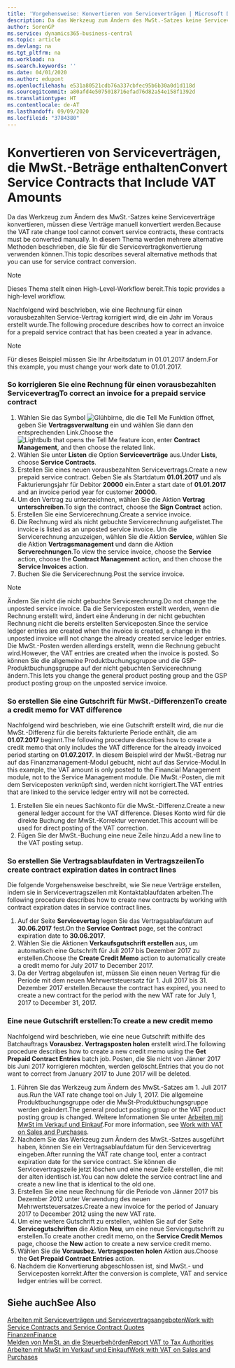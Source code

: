 ```yaml
---
title: 'Vorgehensweise: Konvertieren von Serviceverträgen | Microsoft Docs'
description: Da das Werkzeug zum Ändern des MwSt.-Satzes keine Serviceverträge konvertieren, müssen diese Verträge manuell konvertiert werden. In diesem Thema werden mehrere alternative Methoden beschrieben, die Sie für die Servicevertragkonvertierung verwenden können.
author: SorenGP
ms.service: dynamics365-business-central
ms.topic: article
ms.devlang: na
ms.tgt_pltfrm: na
ms.workload: na
ms.search.keywords: ''
ms.date: 04/01/2020
ms.author: edupont
ms.openlocfilehash: e531a80521cdb76a337cbfec95b6b30a0d1d118d
ms.sourcegitcommit: a80afd4e5075018716efad76d82a54e158f1392d
ms.translationtype: HT
ms.contentlocale: de-AT
ms.lasthandoff: 09/09/2020
ms.locfileid: "3784380"
---
```

# <a name="convert-service-contracts-that-include-vat-amounts"></a><span data-ttu-id="a24be-104">Konvertieren von Serviceverträgen, die MwSt.-Beträge enthalten</span><span class="sxs-lookup"><span data-stu-id="a24be-104">Convert Service Contracts that Include VAT Amounts</span></span>
<span data-ttu-id="a24be-105">Da das Werkzeug zum Ändern des MwSt.-Satzes keine Serviceverträge konvertieren, müssen diese Verträge manuell konvertiert werden.</span><span class="sxs-lookup"><span data-stu-id="a24be-105">Because the VAT rate change tool cannot convert service contracts, these contracts must be converted manually.</span></span> <span data-ttu-id="a24be-106">In diesem Thema werden mehrere alternative Methoden beschrieben, die Sie für die Servicevertragkonvertierung verwenden können.</span><span class="sxs-lookup"><span data-stu-id="a24be-106">This topic describes several alternative methods that you can use for service contract conversion.</span></span>  

> [!NOTE]  
>  <span data-ttu-id="a24be-107">Dieses Thema stellt einen High-Level-Workflow bereit.</span><span class="sxs-lookup"><span data-stu-id="a24be-107">This topic provides a high-level workflow.</span></span>  

 <span data-ttu-id="a24be-108">Nachfolgend wird beschrieben, wie eine Rechnung für einen vorausbezahlten Service-Vertrag korrigiert wird, die ein Jahr im Voraus erstellt wurde.</span><span class="sxs-lookup"><span data-stu-id="a24be-108">The following procedure describes how to correct an invoice for a prepaid service contract that has been created a year in advance.</span></span>  

> [!NOTE]  
>  <span data-ttu-id="a24be-109">Für dieses Beispiel müssen Sie Ihr Arbeitsdatum in 01.01.2017 ändern.</span><span class="sxs-lookup"><span data-stu-id="a24be-109">For this example, you must change your work date to 01.01.2017.</span></span>  

### <a name="to-correct-an-invoice-for-a-prepaid-service-contract"></a><span data-ttu-id="a24be-110">So korrigieren Sie eine Rechnung für einen vorausbezahlten Servicevertrag</span><span class="sxs-lookup"><span data-stu-id="a24be-110">To correct an invoice for a prepaid service contract</span></span>  
1. <span data-ttu-id="a24be-111">Wählen Sie das Symbol ![Glühbirne, die die Tell Me Funktion öffnet](media/ui-search/search_small.png "Tell Me-Funktion"), geben Sie **Vertragsverwaltung** ein und wählen Sie dann den entsprechenden Link.</span><span class="sxs-lookup"><span data-stu-id="a24be-111">Choose the ![Lightbulb that opens the Tell Me feature](media/ui-search/search_small.png "Tell me what you want to do") icon, enter **Contract Management**, and then choose the related link.</span></span>  
2. <span data-ttu-id="a24be-112">Wählen Sie unter **Listen** die Option **Serviceverträge** aus.</span><span class="sxs-lookup"><span data-stu-id="a24be-112">Under **Lists**, choose **Service Contracts**.</span></span>  
3. <span data-ttu-id="a24be-113">Erstellen Sie eines neuen vorausbezahlten Servicevertrags.</span><span class="sxs-lookup"><span data-stu-id="a24be-113">Create a new prepaid service contract.</span></span> <span data-ttu-id="a24be-114">Geben Sie als Startdatum **01.01.2017** und als Fakturierungsjahr für Debitor **20000** ein.</span><span class="sxs-lookup"><span data-stu-id="a24be-114">Enter a start date of **01.01.2017** and an invoice period year for customer **20000**.</span></span>  
4. <span data-ttu-id="a24be-115">Um den Vertrag zu unterzeichnen, wählen Sie die Aktion **Vertrag unterschreiben**.</span><span class="sxs-lookup"><span data-stu-id="a24be-115">To sign the contract, choose the **Sign Contract** action.</span></span>  
5. <span data-ttu-id="a24be-116">Erstellen Sie eine Servicerechnung.</span><span class="sxs-lookup"><span data-stu-id="a24be-116">Create a service invoice.</span></span>
6. <span data-ttu-id="a24be-117">Die Rechnung wird als nicht gebuchte Servicerechnung aufgelistet.</span><span class="sxs-lookup"><span data-stu-id="a24be-117">The invoice is listed as an unposted service invoice.</span></span> <span data-ttu-id="a24be-118">Um die Servicerechnung anzuzeigen, wählen Sie die Aktion **Service**, wählen Sie die Aktion **Vertragsmanagement** und dann die Aktion **Serverechnungen**.</span><span class="sxs-lookup"><span data-stu-id="a24be-118">To view the service invoice, choose the **Service** action, choose the **Contract Management** action, and then choose the **Service Invoices** action.</span></span>  
7. <span data-ttu-id="a24be-119">Buchen Sie die Servicerechnung.</span><span class="sxs-lookup"><span data-stu-id="a24be-119">Post the service invoice.</span></span>  

> [!NOTE]  
>  <span data-ttu-id="a24be-120">Ändern Sie nicht die nicht gebuchte Servicerechnung.</span><span class="sxs-lookup"><span data-stu-id="a24be-120">Do not change the unposted service invoice.</span></span> <span data-ttu-id="a24be-121">Da die Serviceposten erstellt werden, wenn die Rechnung erstellt wird, ändert eine Änderung in der nicht gebuchten Rechnung nicht die bereits erstellten Serviceposten.</span><span class="sxs-lookup"><span data-stu-id="a24be-121">Since the service ledger entries are created when the invoice is created, a change in the unposted invoice will not change the already created service ledger entries.</span></span> <span data-ttu-id="a24be-122">Die MwSt.-Posten werden allerdings erstellt, wenn die Rechnung gebucht wird.</span><span class="sxs-lookup"><span data-stu-id="a24be-122">However, the VAT entries are created when the invoice is posted.</span></span> <span data-ttu-id="a24be-123">So können Sie die allgemeine Produktbuchungsgruppe und die GSP-Produktbuchungsgruppe auf der nicht gebuchten Servicerechnung ändern.</span><span class="sxs-lookup"><span data-stu-id="a24be-123">This lets you change the general product posting group and the GSP product posting group on the unposted service invoice.</span></span>  

### <a name="to-create-a-credit-memo-for-vat-difference"></a><span data-ttu-id="a24be-124">So erstellen Sie eine Gutschrift für MwSt.-Differenzen</span><span class="sxs-lookup"><span data-stu-id="a24be-124">To create a credit memo for VAT difference</span></span>  
<span data-ttu-id="a24be-125">Nachfolgend wird beschrieben, wie eine Gutschrift erstellt wird, die nur die MwSt.-Differenz für die bereits fakturierte Periode enthält, die am **01.07.2017** beginnt.</span><span class="sxs-lookup"><span data-stu-id="a24be-125">The following procedure describes how to create a credit memo that only includes the VAT difference for the already invoiced period starting on **01.07.2017**.</span></span> <span data-ttu-id="a24be-126">In diesem Beispiel wird der MwSt.-Betrag nur auf das Finanzmanagement-Modul gebucht, nicht auf das Service-Modul.</span><span class="sxs-lookup"><span data-stu-id="a24be-126">In this example, the VAT amount is only posted to the Financial Management module, not to the Service Management module.</span></span> <span data-ttu-id="a24be-127">Die MwSt.-Posten, die mit dem Serviceposten verknüpft sind, werden nicht korrigiert.</span><span class="sxs-lookup"><span data-stu-id="a24be-127">The VAT entries that are linked to the service ledger entry will not be corrected.</span></span>  

1. <span data-ttu-id="a24be-128">Erstellen Sie ein neues Sachkonto für die MwSt.-Differenz.</span><span class="sxs-lookup"><span data-stu-id="a24be-128">Create a new general ledger account for the VAT difference.</span></span> <span data-ttu-id="a24be-129">Dieses Konto wird für die direkte Buchung der MwSt.-Korrektur verwendet.</span><span class="sxs-lookup"><span data-stu-id="a24be-129">This account will be used for direct posting of the VAT correction.</span></span>  
2. <span data-ttu-id="a24be-130">Fügen Sie der MwSt.-Buchung eine neue Zeile hinzu.</span><span class="sxs-lookup"><span data-stu-id="a24be-130">Add a new line to the VAT posting setup.</span></span>  

### <a name="to-create-contract-expiration-dates-in-contract-lines"></a><span data-ttu-id="a24be-131">So erstellen Sie Vertragsablaufdaten in Vertragszeilen</span><span class="sxs-lookup"><span data-stu-id="a24be-131">To create contract expiration dates in contract lines</span></span>  
<span data-ttu-id="a24be-132">Die folgende Vorgehensweise beschreibt, wie Sie neue Verträge erstellen, indem sie in Servicevertragszeilen mit Kontaktablaufdaten arbeiten.</span><span class="sxs-lookup"><span data-stu-id="a24be-132">The following procedure describes how to create new contracts by working with contract expiration dates in service contract lines.</span></span>  

1. <span data-ttu-id="a24be-133">Auf der Seite **Servicevertag** legen Sie das Vertragsablaufdatum auf **30.06.2017** fest.</span><span class="sxs-lookup"><span data-stu-id="a24be-133">On the **Service Contract** page, set the contract expiration date to **30.06.2017**.</span></span>  
2. <span data-ttu-id="a24be-134">Wählen Sie die Aktionen **Verkaufsgutschrift erstellen** aus, um automatisch eine Gutschrift für Juli 2017 bis Dezember 2017 zu erstellen.</span><span class="sxs-lookup"><span data-stu-id="a24be-134">Choose the **Create Credit Memo** action to automatically create a credit memo for July 2017 to December 2017.</span></span>  
3. <span data-ttu-id="a24be-135">Da der Vertrag abgelaufen ist, müssen Sie einen neuen Vertrag für die Periode mit dem neuen Mehrwertsteuersatz für 1. Juli 2017 bis 31. Dezember 2017 erstellen.</span><span class="sxs-lookup"><span data-stu-id="a24be-135">Because the contract has expired, you need to create a new contract for the period with the new VAT rate for July 1, 2017 to December 31, 2017.</span></span>  

### <a name="to-create-a-new-credit-memo"></a><span data-ttu-id="a24be-136">Eine neue Gutschrift erstellen:</span><span class="sxs-lookup"><span data-stu-id="a24be-136">To create a new credit memo</span></span>  
<span data-ttu-id="a24be-137">Nachfolgend wird beschrieben, wie eine neue Gutschrift mithilfe des Batchauftrags **Vorausbez. Vertragsposten holen** erstellt wird.</span><span class="sxs-lookup"><span data-stu-id="a24be-137">The following procedure describes how to create a new credit memo using the **Get Prepaid Contract Entries** batch job.</span></span> <span data-ttu-id="a24be-138">Posten, die Sie nicht von Jänner 2017 bis Juni 2017 korrigieren möchten, werden gelöscht.</span><span class="sxs-lookup"><span data-stu-id="a24be-138">Entries that you do not want to correct from January 2017 to June 2017 will be deleted.</span></span>  

1. <span data-ttu-id="a24be-139">Führen Sie das Werkzeug zum Ändern des MwSt.-Satzes am 1. Juli 2017 aus.</span><span class="sxs-lookup"><span data-stu-id="a24be-139">Run the VAT rate change tool on July 1, 2017.</span></span> <span data-ttu-id="a24be-140">Die allgemeine Produktbuchungsgruppe oder die MwSt-Produktbuchungsgruppe werden geändert.</span><span class="sxs-lookup"><span data-stu-id="a24be-140">The general product posting group or the VAT product posting group is changed.</span></span> <span data-ttu-id="a24be-141">Weitere Informationen Sie unter [Arbeiten mit MwSt im Verkauf und Einkauf](finance-work-with-vat.md).</span><span class="sxs-lookup"><span data-stu-id="a24be-141">For more information, see [Work with VAT on Sales and Purchases](finance-work-with-vat.md).</span></span>  
2. <span data-ttu-id="a24be-142">Nachdem Sie das Werkzeug zum Ändern des MwSt.-Satzes ausgeführt haben, können Sie ein Vertragsablaufdatum für den Servicevertrag eingeben.</span><span class="sxs-lookup"><span data-stu-id="a24be-142">After running the VAT rate change tool, enter a contract expiration date for the service contract.</span></span> <span data-ttu-id="a24be-143">Sie können die Servicevertragszeile jetzt löschen und eine neue Zeile erstellen, die mit der alten identisch ist.</span><span class="sxs-lookup"><span data-stu-id="a24be-143">You can now delete the service contract line and create a new line that is identical to the old one.</span></span>  
3. <span data-ttu-id="a24be-144">Erstellen Sie eine neue Rechnung für die Periode von Jänner 2017 bis Dezember 2012 unter Verwendung des neuen Mehrwertsteuersatzes.</span><span class="sxs-lookup"><span data-stu-id="a24be-144">Create a new invoice for the period of January 2017 to December 2012 using the new VAT rate.</span></span>  
4. <span data-ttu-id="a24be-145">Um eine weitere Gutschrift zu erstellen, wählen Sie auf der Seite **Servicegutschriften** die Aktion **Neu**, um eine neue Servicegutschrift zu erstellen.</span><span class="sxs-lookup"><span data-stu-id="a24be-145">To create another credit memo, on the **Service Credit Memos** page, choose the **New** action to create a new service credit memo.</span></span>  
5. <span data-ttu-id="a24be-146">Wählen Sie die **Vorausbez. Vertragsposten holen** Aktion aus.</span><span class="sxs-lookup"><span data-stu-id="a24be-146">Choose the **Get Prepaid Contract Entries** action.</span></span>  
6. <span data-ttu-id="a24be-147">Nachdem die Konvertierung abgeschlossen ist, sind MwSt.- und Serviceposten korrekt.</span><span class="sxs-lookup"><span data-stu-id="a24be-147">After the conversion is complete, VAT and service ledger entries will be correct.</span></span>  

## <a name="see-also"></a><span data-ttu-id="a24be-148">Siehe auch</span><span class="sxs-lookup"><span data-stu-id="a24be-148">See Also</span></span>  
[<span data-ttu-id="a24be-149">Arbeiten mit Serviceverträgen und Servicevertragsangeboten</span><span class="sxs-lookup"><span data-stu-id="a24be-149">Work with Service Contracts and Service Contract Quotes</span></span>](service-how-to-create-service-contracts-and-service-contract-quotes.md)  
[<span data-ttu-id="a24be-150">Finanzen</span><span class="sxs-lookup"><span data-stu-id="a24be-150">Finance</span></span>](finance.md)  
[<span data-ttu-id="a24be-151">Melden von MwSt. an die Steuerbehörden</span><span class="sxs-lookup"><span data-stu-id="a24be-151">Report VAT to Tax Authorities</span></span>](finance-how-report-vat.md)  
[<span data-ttu-id="a24be-152">Arbeiten mit MwSt im Verkauf und Einkauf</span><span class="sxs-lookup"><span data-stu-id="a24be-152">Work with VAT on Sales and Purchases</span></span>](finance-work-with-vat.md)  
